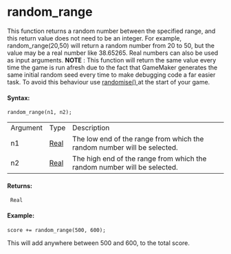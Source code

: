 # random_range

This function returns a random number between the specified range, and
this return value does not need to be an integer. For example,
random_range(20,50) will return a random number from 20 to 50, but the
value may be a real number like 38.65265. Real numbers can also be used
as input arguments. **NOTE** : This function will return the same value
every time the game is run afresh due to the fact that GameMaker
generates the same initial random seed every time to make debugging code
a far easier task. To avoid this behaviour use [ randomise()
](randomise) at the start of your game.

#### Syntax:

``` gml
random_range(n1, n2);
```

|          |                                                                         |                                                                          |
|----------|-------------------------------------------------------------------------|--------------------------------------------------------------------------|
| Argument | Type                                                                    | Description                                                              |
| n1       |  [Real](../../../../../GameMaker_Language/GML_Overview/Data_Types)  | The low end of the range from which the random number will be selected.  |
| n2       |  [Real](../../../../../GameMaker_Language/GML_Overview/Data_Types)  | The high end of the range from which the random number will be selected. |

#### Returns:

``` gml
 Real
```

#### Example:

``` gml
score += random_range(500, 600);
```

This will add anywhere between 500 and 600, to the total score.
